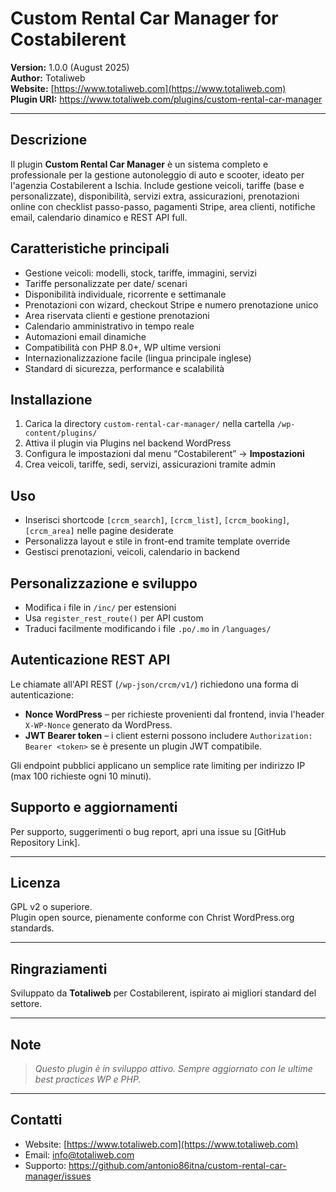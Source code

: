 # Custom Rental Car Manager for Costabilerent

**Version:** 1.0.0 (August 2025)  
**Author:** Totaliweb  
**Website:** [https://www.totaliweb.com](https://www.totaliweb.com)  
**Plugin URI:** https://www.totaliweb.com/plugins/custom-rental-car-manager

---

## Descrizione

Il plugin **Custom Rental Car Manager** è un sistema completo e professionale per la gestione autonoleggio di auto e scooter, ideato per l'agenzia Costabilerent a Ischia. Include gestione veicoli, tariffe (base e personalizzate), disponibilità, servizi extra, assicurazioni, prenotazioni online con checklist passo-passo, pagamenti Stripe, area clienti, notifiche email, calendario dinamico e REST API full.

## Caratteristiche principali

- Gestione veicoli: modelli, stock, tariffe, immagini, servizi
- Tariffe personalizzate per date/ scenari
- Disponibilità individuale, ricorrente e settimanale
- Prenotazioni con wizard, checkout Stripe e numero prenotazione unico
- Area riservata clienti e gestione prenotazioni
- Calendario amministrativo in tempo reale
- Automazioni email dinamiche
- Compatibilità con PHP 8.0+, WP ultime versioni
- Internazionalizzazione facile (lingua principale inglese)
- Standard di sicurezza, performance e scalabilità

## Installazione

1. Carica la directory `custom-rental-car-manager/` nella cartella `/wp-content/plugins/`
2. Attiva il plugin via Plugins nel backend WordPress
3. Configura le impostazioni dal menu “Costabilerent” → **Impostazioni**
4. Crea veicoli, tariffe, sedi, servizi, assicurazioni tramite admin

## Uso

- Inserisci shortcode `[crcm_search]`, `[crcm_list]`, `[crcm_booking]`, `[crcm_area]` nelle pagine desiderate
- Personalizza layout e stile in front-end tramite template override
- Gestisci prenotazioni, veicoli, calendario in backend

## Personalizzazione e sviluppo

- Modifica i file in `/inc/` per estensioni
- Usa `register_rest_route()` per API custom
- Traduci facilmente modificando i file `.po/.mo` in `/languages/`

## Autenticazione REST API

Le chiamate all'API REST (`/wp-json/crcm/v1/`) richiedono una forma di autenticazione:

- **Nonce WordPress** – per richieste provenienti dal frontend, invia l'header `X-WP-Nonce` generato da WordPress.
- **JWT Bearer token** – i client esterni possono includere `Authorization: Bearer <token>` se è presente un plugin JWT compatibile.

Gli endpoint pubblici applicano un semplice rate limiting per indirizzo IP (max 100 richieste ogni 10 minuti).

## Supporto e aggiornamenti

Per supporto, suggerimenti o bug report, apri una issue su [GitHub Repository Link].

---

## Licenza
GPL v2 o superiore.  
Plugin open source, pienamente conforme con Christ WordPress.org standards.

---

## Ringraziamenti

Sviluppato da **Totaliweb** per Costabilerent, ispirato ai migliori standard del settore.

---

## Note

> *Questo plugin è in sviluppo attivo. Sempre aggiornato con le ultime best practices WP e PHP.*

---

## Contatti

- Website: [https://www.totaliweb.com](https://www.totaliweb.com)
- Email: info@totaliweb.com
- Supporto: https://github.com/antonio86itna/custom-rental-car-manager/issues
